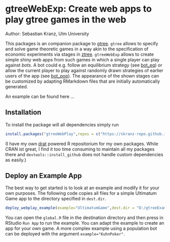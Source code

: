 # gtreeWebExp: Create web apps to play gtree games in the web

Author: Sebastian Kranz, Ulm University

This packages is an companion package to [gtree](skranz.github.io/gtree). `gtree` allows to specify and solve game theoretic games in a way akin to the specification of economic experiments via stages in [ztree](https://www.ztree.uzh.ch/en.html). `gtreeWebExp` allows to create simple shiny web apps from such games in which a single player can play against *bots*. A bot could e.g. follow an equilibrium strategy (see  [bot_eq](file:///D:/libraries/gtree/gtreeWebPlay/docs/reference/bot_eq.html)) or allow the current player to play against randomly drawn strategies of earlier users of the app (see [bot_pop]()). The appearance of the shown stages can be customized by adapting RMarkdown files that are initially automatically generated.

An example can be found here ...

## Installation

To install the package will all dependencies simply run
```r
install.packages("gtreeWebPlay",repos = c("https://skranz-repo.github.io/drat/",getOption("repos")))
```
(I have my own [drat](https://cran.r-project.org/web/packages/drat/index.html) powered R repositorium for my own packages. While CRAN ist great, I find it too time consuming to maintain all my packages there and `devtools::install_github` does not handle custom dependencies as easily.)

## Deploy an Example App

The best way to get started is to look at an example and modify it for your own purposes. The following code copies all files for a simple Ultimatum Game app to the directory specified in `dest.dir`.
```r
deploy_webplay_example(example="UltimatumGame",dest.dir = "D:/gtreeExamples/UltimatumGame")
```
You can open the `global.R` file in the destination directory and then press in RStudio `Run App` to run the example. You can adapt the example to create an app for your own game. A more complex example using a population bot can be deployed with the argument `example="KuhnPoker"`.
